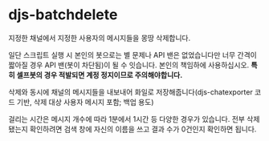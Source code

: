 # djs-batchdelete
지정한 채널에서 지정한 사용자의 메시지들을 몽땅 삭제합니다.

일단 스크립트 실행 시 본인의 봇으로는 별 문제나 API 밴은 없었습니다만 너무 간격이 짧아질 경우 API 밴(봇이 차단됨)이 될 수 잇습니다. 본인의 책임하에 사용하십시오. **특히 셀프봇의 경우 적발되면 계정 정지이므로 주의해야합니다.**

삭제와 동시에 채널의 메시지들을 내보내어 화일로 저장해줍니다(djs-chatexporter 코드 기반, 삭제 대상 사용자 메시지 포함; 백업 용도)

걸리는 시간은 메시지 개수에 따라 1분에서 1시간 등 다양한 경우가 있습니다. 전부 삭제됐는지 확인하려면 검색 창에 자신의 이름을 쓰고 결과 수가 0건인지 확인하면 됩니다.
